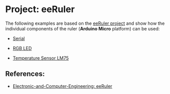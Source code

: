 # Project: eeRuler

The following examples are based on the [eeRuler project](https://github.com/Electronic-and-Computer-Engineering/eeRuler) and show how the individual components of the ruler (**Arduino Micro** platform) can be used:

* [Serial](serial-hello)

* [RGB LED](rgb-led)

* [Temperature Sensor LM75](temp-lm75)



## References:
* [Electronic-and-Computer-Engineering: eeRuler](https://github.com/Electronic-and-Computer-Engineering/eeRuler)
